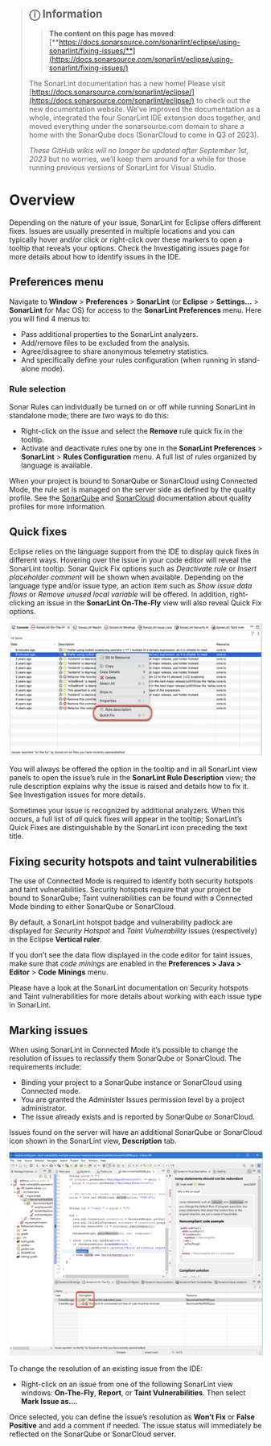 > ## ⓘ **Information**
>
>>**The content on this page has moved**: [**https://docs.sonarsource.com/sonarlint/eclipse/using-sonarlint/fixing-issues/**](https://docs.sonarsource.com/sonarlint/eclipse/using-sonarlint/fixing-issues/)
>
>The SonarLint documentation has a new home! Please visit [https://docs.sonarsource.com/sonarlint/eclipse/](https://docs.sonarsource.com/sonarlint/eclipse/) to check out the new documentation website. We’ve improved the documentation as a whole, integrated the four SonarLint IDE extension docs together, and moved everything under the sonarsource.com domain to share a home with the SonarQube docs (SonarCloud to come in Q3 of 2023).
>
>*These GitHub wikis will no longer be updated after September 1st, 2023* but no worries, we’ll keep them around for a while for those running previous versions of SonarLint for Visual Studio.
>
>

# Overview

Depending on the nature of your issue, SonarLint for Eclipse offers different fixes. Issues are usually presented in multiple locations and you can typically hover and/or click or right-click over these markers to open a tooltip that reveals your options. Check the Investigating issues page for more details about how to identify issues in the IDE.


## Preferences menu

Navigate to **Window** > **Preferences** > **SonarLint** (or **Eclipse** > **Settings…** > **SonarLint** for Mac OS) for access to the **SonarLint Preferences** menu. Here you will find 4 menus to:



* Pass additional properties to the SonarLint analyzers.
* Add/remove files to be excluded from the analysis.
* Agree/disagree to share anonymous telemetry statistics.
* And specifically define your rules configuration (when running in stand-alone mode).


### **Rule selection**

Sonar Rules can individually be turned on or off while running SonarLint in standalone mode; there are two ways to do this:

* Right-click on the issue and select the **Remove** rule quick fix in the tooltip.
* Activate and deactivate rules one by one in the **SonarLint Preferences** > **SonarLint** > **Rules Configuration** menu. A full list of rules organized by language is available.

When your project is bound to SonarQube or SonarCloud using Connected Mode, the rule set is managed on the server side as defined by the quality profile. See the [SonarQube](https://docs.sonarsource.com/sonarqube/latest/instance-administration/quality-profiles/) and [SonarCloud](https://docs.sonarcloud.io/standards/managing-quality-profiles/) documentation about quality profiles for more information.

## Quick fixes

Eclipse relies on the language support from the IDE to display quick fixes in different ways. Hovering over the issue in your code editor will reveal the SonarLint tooltip. Sonar Quick Fix options such as _Deactivate rule_ or _Insert placeholder comment_ will be shown when available. Depending on the language type and/or issue type, an action item such as _Show issue data flows_ or _Remove unused local variable_ will be offered. In addition, right-clicking an issue in the **SonarLint On-The-Fly** view will also reveal Quick Fix options.

<img src='images/fixing-issues/quick-fix.png' alt='Quick Fix' width='600'/>

You will always be offered the option in the tooltip and in all SonarLint view panels to open the issue’s rule in the **SonarLint Rule Description** view; the rule description explains why the issue is raised and details how to fix it. See Investigation issues for more details.

Sometimes your issue is recognized by additional analyzers. When this occurs, a full list of _all_ quick fixes will appear in the tooltip; SonarLint’s Quick Fixes are distinguishable by the SonarLint icon preceding the text title. 

## Fixing security hotspots and taint vulnerabilities

The use of Connected Mode is required to identify both security hotspots and taint vulnerabilities. Security hotspots require that your project be bound to SonarQube; Taint vulnerabilities can be found with a Connected Mode binding to either SonarQube or SonarCloud.

By default, a SonarLint hotspot badge and vulnerability padlock are displayed for _Security Hotspot_ and _Taint Vulnerability_ issues (respectively) in the Eclipse **Vertical ruler**. 

If you don’t see the data flow displayed in the code editor for taint issues, make sure that _code minings_ are enabled in the **Preferences > Java > Editor** > **Code Minings** menu.

Please have a look at the SonarLint documentation on Security hotspots and Taint vulnerabilities for more details about working with each issue type in SonarLint.

## Marking issues

When using SonarLint in Connected Mode it’s possible to change the resolution of issues to reclassify them SonarQube or SonarCloud. The requirements include: 

* Binding your project to a SonarQube instance or SonarCloud using Connected mode.
* You are granted the Administer Issues permission level by a project administrator.
* The issue already exists and is reported by SonarQube or SonarCloud.

Issues found on the server will have an additional SonarQube or SonarCloud icon shown in the SonarLint view, **Description** tab.

<img src='images/fixing-issues/marking-an-existing-issue.png' alt='Existing issue on server' width='600'/>

To change the resolution of an existing issue from the IDE:

* Right-click on an issue from one of the following SonarLint view windows: **On-The-Fly**, **Report**, or **Taint Vulnerabilities**. Then select **Mark Issue as…**.

Once selected, you can define the issue’s resolution as **Won’t Fix** or **False Positive** and add a comment if needed. The issue status will immediately be reflected on the SonarQube or SonarCloud server.
